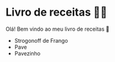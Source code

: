 # Livro de receitas :man_cook:

Olá! Bem vindo ao meu livro de receitas :wave:

- Strogonoff de Frango
- Pave
- Pavezinho

